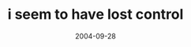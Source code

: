 ---
layout: base.njk
title : 'i seem to have lost control' 
view_title : 'i seem to have lost control' 
year : '2004' 
date : '2004-09-28' 
img_file : '/drawing/iseemtohavelostcontrol.png' 
html_file : 'iseemtohavelostcontrol' 
next_html : 'ihatethecoffeeatwork.html' 
year_order : '204' 
permalink : "title/{{html_file}}.html"
---